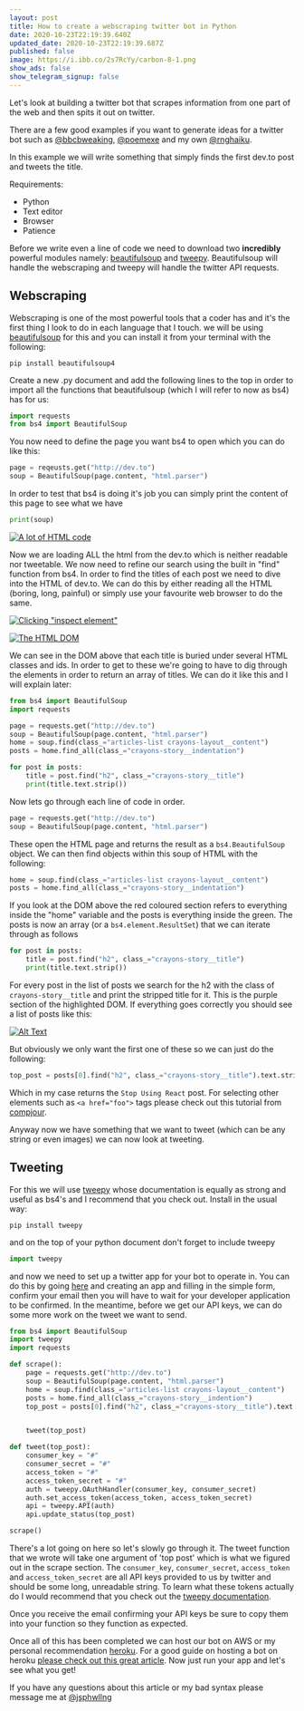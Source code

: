 ```yaml
---
layout: post
title: How to create a webscraping twitter bot in Python
date: 2020-10-23T22:19:39.640Z
updated_date: 2020-10-23T22:19:39.687Z
published: false
image: https://i.ibb.co/2s7RcYy/carbon-8-1.png
show_ads: false
show_telegram_signup: false
---
```

Let's look at building a twitter bot that scrapes information from one part of the web and then spits it out on twitter.

There are a few good examples if you want to generate ideas for a twitter bot such as [@bbcbweaking](https://twitter.com/bbcbweaking?lang=en), [@poemexe](https://twitter.com/poem_exe) and my own [@rnghaiku](https://twitter.com/rnghaiku).

In this example we will write something that simply finds the first dev.to post and tweets the title.

Requirements:

*   Python
*   Text editor
*   Browser
*   Patience

Before we write even a line of code we need to download two **incredibly** powerful modules namely: [beautifulsoup](https://www.crummy.com/software/BeautifulSoup/bs4/doc/) and [tweepy](https://www.tweepy.org/). Beautifulsoup will handle the webscraping and tweepy will handle the twitter API requests.

## Webscraping

Webscraping is one of the most powerful tools that a coder has and it's the first thing I look to do in each language that I touch. we will be using [beautifulsoup](https://www.crummy.com/software/BeautifulSoup/bs4/doc/) for this and you can install it from your terminal with the following:

```shell
pip install beautifulsoup4
```


Create a new .py document and add the following lines to the top in order to import all the functions that beautifulsoup (which I will refer to now as bs4) has for us:

```python
import requests
from bs4 import BeautifulSoup
```

You now need to define the page you want bs4 to open which you can do like this:

```python
page = reqeusts.get("http://dev.to")
soup = BeautifulSoup(page.content, "html.parser")
```

In order to test that bs4 is doing it's job you can simply print the content of this page to see what we have

```python
print(soup)
```


[![A lot of HTML code](https://res.cloudinary.com/practicaldev/image/fetch/s--uq4nxYAo--/c_limit%2Cf_auto%2Cfl_progressive%2Cq_auto%2Cw_880/https://dev-to-uploads.s3.amazonaws.com/i/gtivzrfrotip7dkw5lqt.png)](https://res.cloudinary.com/practicaldev/image/fetch/s--uq4nxYAo--/c_limit%2Cf_auto%2Cfl_progressive%2Cq_auto%2Cw_880/https://dev-to-uploads.s3.amazonaws.com/i/gtivzrfrotip7dkw5lqt.png)

Now we are loading ALL the html from the dev.to which is neither readable nor tweetable. We now need to refine our search using the built in "find" function from bs4. In order to find the titles of each post we need to dive into the HTML of dev.to. We can do this by either reading all the HTML (boring, long, painful) or simply use your favourite web browser to do the same.

[![Clicking "inspect element"](https://res.cloudinary.com/practicaldev/image/fetch/s--_LDE-UMF--/c_limit%2Cf_auto%2Cfl_progressive%2Cq_auto%2Cw_880/https://dev-to-uploads.s3.amazonaws.com/i/7fufyveu8ibqwqpew2dy.png)](https://res.cloudinary.com/practicaldev/image/fetch/s--_LDE-UMF--/c_limit%2Cf_auto%2Cfl_progressive%2Cq_auto%2Cw_880/https://dev-to-uploads.s3.amazonaws.com/i/7fufyveu8ibqwqpew2dy.png)

[![The HTML DOM](https://res.cloudinary.com/practicaldev/image/fetch/s--QpUt-wHz--/c_limit%2Cf_auto%2Cfl_progressive%2Cq_auto%2Cw_880/https://dev-to-uploads.s3.amazonaws.com/i/e2s0lfb0w9g7lfvv6nau.jpg)](https://res.cloudinary.com/practicaldev/image/fetch/s--QpUt-wHz--/c_limit%2Cf_auto%2Cfl_progressive%2Cq_auto%2Cw_880/https://dev-to-uploads.s3.amazonaws.com/i/e2s0lfb0w9g7lfvv6nau.jpg)

We can see in the DOM above that each title is buried under several HTML classes and ids. In order to get to these we're going to have to dig through the elements in order to return an array of titles. We can do it like this and I will explain later:

```python
from bs4 import BeautifulSoup
import requests

page = requests.get("http://dev.to")
soup = BeautifulSoup(page.content, "html.parser")
home = soup.find(class_="articles-list crayons-layout__content")
posts = home.find_all(class_="crayons-story__indentation")

for post in posts:
    title = post.find("h2", class_="crayons-story__title")
    print(title.text.strip())
```


Now lets go through each line of code in order.

```python
page = requests.get("http://dev.to")
soup = BeautifulSoup(page.content, "html.parser")
```

These open the HTML page and returns the result as a `bs4.BeautifulSoup` object. We can then find objects within this soup of HTML with the following:

```python
home = soup.find(class_="articles-list crayons-layout__content")
posts = home.find_all(class_="crayons-story__indentation")
```

If you look at the DOM above the red coloured section refers to everything inside the "home" variable and the posts is everything inside the green. The posts is now an array (or a `bs4.element.ResultSet`) that we can iterate through as follows

```python
for post in posts:
    title = post.find("h2", class_="crayons-story__title")
    print(title.text.strip())
```

For every post in the list of posts we search for the h2 with the class of `crayons-story__title` and print the stripped title for it. This is the purple section of the highlighted DOM. If everything goes correctly you should see a list of posts like this:

[![Alt Text](https://res.cloudinary.com/practicaldev/image/fetch/s--CXEMe4fx--/c_limit%2Cf_auto%2Cfl_progressive%2Cq_auto%2Cw_880/https://dev-to-uploads.s3.amazonaws.com/i/e8nbaff5ky5vp767elw4.png)](https://res.cloudinary.com/practicaldev/image/fetch/s--CXEMe4fx--/c_limit%2Cf_auto%2Cfl_progressive%2Cq_auto%2Cw_880/https://dev-to-uploads.s3.amazonaws.com/i/e8nbaff5ky5vp767elw4.png)

But obviously we only want the first one of these so we can just do the following:

```python
top_post = posts[0].find("h2", class_="crayons-story__title").text.strip()
```

Which in my case returns the `Stop Using React` post. For selecting other elements such as `<a href="foo">` tags please check out this tutorial from [compjour](http://www.compjour.org/warmups/govt-text-releases/collect-lists-of-obama-press-briefings/).

Anyway now we have something that we want to tweet (which can be any string or even images) we can now look at tweeting.

## Tweeting

For this we will use [tweepy](https://www.tweepy.org/) whose documentation is equally as strong and useful as bs4's and I recommend that you check out. Install in the usual way:

```shell
pip install tweepy
```

and on the top of your python document don't forget to include tweepy

```python
import tweepy
```

and now we need to set up a twitter app for your bot to operate in. You can do this by going [here](https://developer.twitter.com/en/apps) and creating an app and filling in the simple form, confirm your email then you will have to wait for your developer application to be confirmed. In the meantime, before we get our API keys, we can do some more work on the tweet we want to send.

```python
from bs4 import BeautifulSoup
import tweepy
import requests

def scrape():
    page = requests.get("http://dev.to")
    soup = BeautifulSoup(page.content, "html.parser")
    home = soup.find(class_="articles-list crayons-layout__content")
    posts = home.find_all(class_="crayons-story__indention")
    top_post = posts[0].find("h2", class_="crayons-story__title").text.strip()


    tweet(top_post)

def tweet(top_post):
    consumer_key = "#"
    consumer_secret = "#"
    access_token = "#"
    access_token_secret = "#"
    auth = tweepy.OAuthHandler(consumer_key, consumer_secret)
    auth.set_access_token(access_token, access_token_secret)
    api = tweepy.API(auth)
    api.update_status(top_post)

scrape()
```


There's a lot going on here so let's slowly go through it. The tweet function that we wrote will take one argument of 'top post' which is what we figured out in the scrape section. The `consumer_key`, `consumer_secret`, `access_token` and `access_token_secret` are all API keys provided to us by twitter and should be some long, unreadable string. To learn what these tokens actually do I would recommend that you check out the [tweepy documentation](http://docs.tweepy.org/en/latest/api.html).

Once you receive the email confirming your API keys be sure to copy them into your function so they function as expected.

Once all of this has been completed we can host our bot on AWS or my personal recommendation [heroku](https://dashboard.heroku.com/). For a good guide on hosting a bot on heroku [please check out this great article](https://dev.to/emcain/how-to-set-up-a-twitter-bot-with-python-and-heroku-1n39). Now just run your app and let's see what you get!

If you have any questions about this article or my bad syntax please message me at [@jsphwllng](https://twitter.com/jsphWllng)